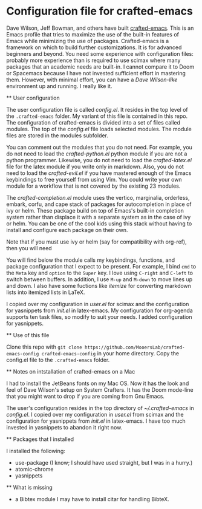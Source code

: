 # Configuration file for crafted-emacs

Dave Wilson, Jeff Bowman, and others have built [crafted-emacs](https://github.com/SystemCrafters/crafted-emacs).
This is an Emacs profile that tries to maximize the use of the built-in features of Emacs while minimizing the use of packages.
Crafted-emacs is a framework on which to build further customizations.
It is for advanced beginners and beyond.
You need some experience with configuration files: probably more experience than is required to use scimax where many packages that an academic needs are built-in.
I cannot compare it to Doom or Spacemacs because I have not invested sufficient effort in mastering them.
However, with minimal effort, you can have a *Dave Wilson-like* environment up and running.
I really like it.

** User configuration

The user configuration file is called *config.el*.
It resides in the top level of the `.crafted-emacs` folder.
My variant of this file is contained in this repo.
The configuration of crafted-emacs is divided into a set of files called modules.
The top of the  *config.el* file loads selected modules.
The module files are stored in the modules subfolder.

You can comment out the modules that you do not need.
For example, you do not need to load the *crafted-python.el* python module if you are not a python programmer.
Likewise, you do not need to load the *crafted-latex.el* file for the latex module if you write only in markdown.
Also, you do not need to load the *crafted-evil.el* if you have mastered enough of the Emacs keybindings to free yourself from using Vim.
You could write your own module for a workflow that is not covered by the existing 23 modules.

The *crafted-completion.el* module uses the vertico, marginalia, orderless, embark, corfu, and cape stack of packages for autocompletion in place of ivy or helm.
These package build on top of Emacs's built-in completion system rather than displace it with a separate system as in the case of ivy or helm.
You can be one of the cool kids using this stack without having to install and configure each package on their own.

Note that if you must use ivy or helm (say for compatibility with org-ref), then you will need 

You will find below the module calls my keybindings, functions, and package configuration that I expect to be present.
For example, I bind `cmd` to the `Meta` key and `option` to the `Super` key.
I love using `C-right` and `C-left` to switch between buffers.
In addition, I use `M-up` and `M-down` to move lines up and down.
I also have some fuctions like *itemize* for converting markdown lists into itemized lists in LaTeX.

I copied over my configuration in *user.el* for scimax and the configuration for yasnippets from *init.el* in latex-emacs.
My configuration for org-agenda supports ten task files, so modify to suit your needs.
I added configuration for yasnippets.

** Use of this file

Clone this repo with `git clone https://github.com/MooersLab/crafted-emacs-config crafted-emacs-config` in your home directory.
Copy the config.el file to the `.crafted-emacs` folder.


** Notes on intstallation of crafted-emacs on a Mac

I had to install the JetBeans fonts on my Mac OS.
Now it has the look and feel of Dave Wilson's setup on System Crafters.
It has the Doom mode-line that you might want to drop if you are coming from Gnu Emacs.

The user's configuration resides in the top directory of *~/.crafted-emacs* in *config.el*.
I copied over my configuration in *user.el* from scimax and the configuration for yasnippets from *init.el* in latex-emacs.
I have too much invested in yasnippets to abandon it right now.

** Packages that I installed

I installed the following:

- use-package (I know; I should have used straight, but I was in a hurry.)
- atomic-chrome
- yasnippets

** What is missing

- a Bibtex module
I may have to install citar for handling BibteX.
